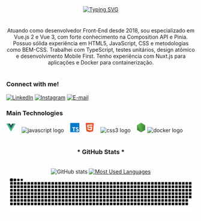 <div align="center">
  <a href="https://git.io/typing-svg">
    <img src="https://readme-typing-svg.demolab.com?font=Fira+Code&weight=500&size=22&pause=1000&color=4169E1&center=true&vCenter=true&random=false&width=524&lines=Welcome+to+my+profile!" alt="Typing SVG">
  </a>
</div>

#

<p align="center">Atuando como desenvolvedor Front-End desde 2018, sou especializado em Vue.js 2 e Vue 3, com forte conhecimento na Composition API e Pinia. Possuo sólida experiência em HTML5, JavaScript, CSS e metodologias como BEM-CSS. Trabalhei com TypeScript, testes unitários, design atômico e desenvolvimento Mobile First. Tenho experiência com Nuxt.js para aplicações e Docker para containerização.
  
#
<h3 align="left">Connect with me!</h3>

[![LinkedIn](https://img.shields.io/badge/-LinkedIn-000?style=for-the-badge&logo=linkedin&logoColor=4169E1&color:FFF)](https://www.linkedin.com/in/bruno-henrique-06881920a/)
[![Instagram](https://img.shields.io/badge/-Instagram-000?style=for-the-badge&logo=instagram&logoColor=4169E1&color:FFF)](https://www.instagram.com/brunnohenrique_02/)
[![E-mail](https://img.shields.io/badge/-Email-000?style=for-the-badge&logo=microsoft-outlook&logoColor=FF00F6&color:FFF)](mailto:bruno17122002henrique@gmail.com)

<h3 align="left">Main Technologies</h3>

<div align="left">
  <img src=https://raw.githubusercontent.com/devicons/devicon/master/icons/vuejs/vuejs-original.svg height="25" alt="vuejs logo"  />
  <img width="8" />
  <img src="https://cdn.jsdelivr.net/gh/devicons/devicon/icons/javascript/javascript-plain.svg" height="25" alt="javascript logo"  />
  <img width="8" />
  <img src="https://raw.githubusercontent.com/devicons/devicon/master/icons/typescript/typescript-plain.svg" height="25" alt="typescript logo"  />
  <img width="8" />
  <img src="https://raw.githubusercontent.com/devicons/devicon/master/icons/html5/html5-original.svg" height="25" alt="html5 logo"  />
  <img width="8" />
  <img src="https://cdn.jsdelivr.net/gh/devicons/devicon/icons/css3/css3-original.svg" height="25" alt="css3 logo"  />
  <img width="8" />
  <img src="https://raw.githubusercontent.com/devicons/devicon/master/icons/nodejs/nodejs-original.svg" height="25" alt="nodejs logo"  />
  <img src="https://cdn.jsdelivr.net/gh/devicons/devicon/icons/docker/docker-original.svg" height="25" alt="docker logo"  />
</div>

#

<div style="text-align: center;" align="center">
  <h3>* GitHub Stats *</h3>
  <br>
  <img src="https://github-readme-stats-git-masterrstaa-rickstaa.vercel.app/api?username=devbrunnohenrique&hide_title=true&show_icons=true&include_all_commits=false&count_private=true&line_height=25&hide=issues&bg_color=000&title_color=4169E1&text_color=FFF&border_radius=3&border_color=4169E1&icon_color=4169E1&theme=jolly" alt="GitHub stats">

  <a href="https://github.com/devbrunnohenrique/github-readme-stats">
    <img src="https://github-readme-stats-git-masterrstaa-rickstaa.vercel.app/api/top-langs/?username=devbrunnohenrique&line_height=10&card_width=290&layout=compact&hide_title=false&count_private=true&langs_count=4&show_icons=true&title_color=4169E1&hide=html,css&bg_color=000&text_color=8B8B8B&border_radius=3&border_color=4169E1&count_private=true" alt="Most Used Languages">
  </a>
</div>

<picture align="center">
  <source media="(prefers-color-scheme: dark)" srcset="https://raw.githubusercontent.com/devbrunnohenrique/devbrunnohenrique/output/github-contribution-grid-snake-dark.svg">
  <source media="(prefers-color-scheme: light)" srcset="https://raw.githubusercontent.com/devbrunnohenrique/devbrunnohenrique/output/github-contribution-grid-snake-dark.svg">
  <img align="center" alt="github contribution grid snake animation" src="https://raw.githubusercontent.com/devbrunnohenrique/devbrunnohenrique/output/github-contribution-grid-snake.svg">
</picture>

#
